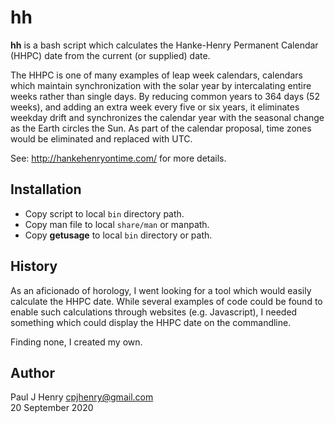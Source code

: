 hh
==

**hh** is a bash script which calculates the Hanke-Henry Permanent Calendar
(HHPC) date from the current (or supplied) date.

The HHPC is one of many examples of leap week calendars, calendars which
maintain synchronization with the solar year by intercalating entire weeks
rather than single days. By reducing common years to 364 days (52 weeks),
and adding an extra week every five or six years, it eliminates weekday
drift and synchronizes the calendar year with the seasonal change as the
Earth circles the Sun. As part of the calendar proposal, time zones would be
eliminated and replaced with UTC.

See: http://hankehenryontime.com/ for more details.

## Installation
- Copy script to local `bin` directory path.
- Copy man file to local `share/man` or manpath.
- Copy **getusage** to local `bin` directory or path.

## History
As an aficionado of horology, I went looking for a tool which would easily
calculate the HHPC date. While several examples of code could be found to
enable such calculations through websites (e.g. Javascript), I needed
something which could display the HHPC date on the commandline.

Finding none, I created my own.

## Author
Paul J Henry <cpjhenry@gmail.com>  
20 September 2020
